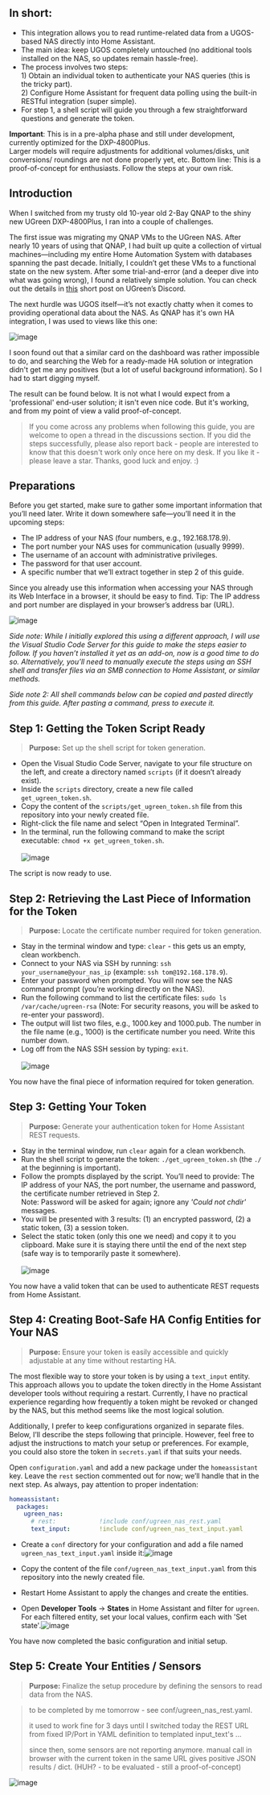 ## In short:


- This integration allows you to read runtime-related data from a UGOS-based NAS directly into Home Assistant.
- The main idea: keep UGOS completely untouched (no additional tools installed on the NAS, so updates remain hassle-free).
- The process involves two steps:<br/>1) Obtain an individual token to authenticate your NAS queries (this is the tricky part).<br/>2) Configure Home Assistant for frequent data polling using the built-in RESTful integration (super simple).
- For step 1, a shell script will guide you through a few straightforward questions and generate the token.

**Important**: This is in a pre-alpha phase and still under development, currently optimized for the DXP-4800Plus.<br/>Larger models will require adjustments for additional volumes/disks, unit conversions/ roundings are not done properly yet, etc. Bottom line: This is a proof-of-concept for enthusiasts. Follow the steps at your own risk.

## Introduction

When I switched from my trusty old 10-year old 2-Bay QNAP to the shiny new UGreen DXP-4800Plus, I ran into a couple of challenges.

The first issue was migrating my QNAP VMs to the UGreen NAS. After nearly 10 years of using that QNAP, I had built up quite a collection of virtual machines—including my entire Home Automation System with databases spanning the past decade. Initially, I couldn’t get these VMs to a functional state on the new system. After some trial-and-error (and a deeper dive into what was going wrong), I found a relatively simple solution. You can check out the details in [this](https://discord.com/channels/1208438687168335913/1270855790147797104/1318333164455723070) short post on UGreen’s Discord.

The next hurdle was UGOS itself—it’s not exactly chatty when it comes to providing operational data about the NAS. As QNAP has it's own HA integration, I was used to views like this one:

![image](https://github.com/user-attachments/assets/37f5f5d5-9998-4879-bdfa-8fa4d5590ef0)

I soon found out that a similar card on the dashboard was rather impossible to do, and searching the Web for a ready-made HA solution or integration didn't get me any positives (but a lot of useful background information). So I had to start digging myself.

The result can be found below. It is not what I would expect from a 'professional' end-user solution; it isn't even nice code. But it's working, and from my point of view a valid proof-of-concept.

> If you come across any problems when following this guide, you are welcome to open a thread in the discussions section.
> If you did the steps successfully, please also report back - people are interested to know that this doesn't work only once here on my desk.
> If you like it - please leave a star. Thanks, good luck and enjoy. :)

## Preparations

Before you get started, make sure to gather some important information that you’ll need later. Write it down somewhere safe—you’ll need it in the upcoming steps:

- The IP address of your NAS (four numbers, e.g., 192.168.178.9).
- The port number your NAS uses for communication (usually 9999).
- The username of an account with administrative privileges.
- The password for that user account.
- A specific number that we’ll extract together in step 2 of this guide.

Since you already use this information when accessing your NAS through its Web Interface in a browser, it should be easy to find.
Tip: The IP address and port number are displayed in your browser’s address bar (URL).

![image](https://github.com/user-attachments/assets/01f2415a-c07f-4730-8150-6131435e11f3)

_Side note: While I initially explored this using a different approach, I will use the Visual Studio Code Server for this guide to make the steps easier to follow. If you haven’t installed it yet as an add-on, now is a good time to do so. Alternatively, you’ll need to manually execute the steps using an SSH shell and transfer files via an SMB connection to Home Assistant, or similar methods._

_Side note 2: All shell commands below can be copied and pasted directly from this guide. After pasting a command, press <Enter> to execute it._

## Step 1: Getting the Token Script Ready
> **Purpose:** Set up the shell script for token generation.

- Open the Visual Studio Code Server, navigate to your file structure on the left, and create a directory named `scripts` (if it doesn’t already exist).
- Inside the `scripts` directory, create a new file called `get_ugreen_token.sh`.
- Copy the content of the `scripts/get_ugreen_token.sh` file from this repository into your newly created file.
- Right-click the file name and select “Open in Integrated Terminal”.
- In the terminal, run the following command to make the script executable: `chmod +x get_ugreen_token.sh`.<br/><br/> ![image](https://github.com/user-attachments/assets/3c4808fb-0aa5-4188-bc4d-96c56c79f3a5)


The script is now ready to use.

## Step 2: Retrieving the Last Piece of Information for the Token
> **Purpose:** Locate the certificate number required for token generation.

- Stay in the terminal window and type: `clear` - this gets us an empty, clean workbench.
- Connect to your NAS via SSH by running: `ssh your_username@your_nas_ip` (example: `ssh tom@192.168.178.9`).
- Enter your password when prompted. You will now see the NAS command prompt (you’re working directly on the NAS).
- Run the following command to list the certificate files: `sudo ls /var/cache/ugreen-rsa` (Note: For security reasons, you will be asked to re-enter your password).
- The output will list two files, e.g., 1000.key and 1000.pub. The number in the file name (e.g., 1000) is the certificate number you need. Write this number down.
- Log off from the NAS SSH session by typing: `exit`.<br/><br/>![image](https://github.com/user-attachments/assets/194275a3-57d7-4f7e-9bee-f43b96ee219c)

You now have the final piece of information required for token generation.

## Step 3: Getting Your Token
> **Purpose:** Generate your authentication token for Home Assistant REST requests.

- Stay in the terminal window, run `clear` again for a clean workbench.
- Run the shell script to generate the token: `./get_ugreen_token.sh` (the `./` at the beginning is important).
- Follow the prompts displayed by the script. You’ll need to provide: The IP address of your NAS, the port number, the username and password, the certificate number retrieved in Step 2.<br/>Note: Password will be asked for again; ignore any _'Could not chdir'_ messages.
- You will be presented with 3 results: (1) an encrypted password, (2) a static token, (3) a session token.
- Select the static token (only this one we need) and copy it to you clipboard. Make sure it is staying there until the end of the next step (safe way is to temporarily paste it somewhere).<br/><br/>![image](https://github.com/user-attachments/assets/e985f25f-0f16-4cfd-a552-08b50d444ef4)


You now have a valid token that can be used to authenticate REST requests from Home Assistant.

## Step 4: Creating Boot-Safe HA Config Entities for Your NAS

> **Purpose:** Ensure your token is easily accessible and quickly adjustable at any time without restarting HA.

The most flexible way to store your token is by using a `text_input` entity. This approach allows you to update the token directly in the Home Assistant developer tools without requiring a restart. Currently, I have no practical experience regarding how frequently a token might be revoked or changed by the NAS, but this method seems like the most logical solution.

Additionally, I prefer to keep configurations organized in separate files. Below, I’ll describe the steps following that principle. However, feel free to adjust the instructions to match your setup or preferences. For example, you could also store the token in `secrets.yaml` if that suits your needs.

Open `configuration.yaml` and add a new package under the `homeassistant` key. Leave the `rest` section commented out for now; we’ll handle that in the next step. As always, pay attention to proper indentation:
```yaml
homeassistant:
  packages:
    ugreen_nas:
      # rest:            !include conf/ugreen_nas_rest.yaml
      text_input:        !include conf/ugreen_nas_text_input.yaml
```


- Create a `conf` directory for your configuration and add a file named `ugreen_nas_text_input.yaml` inside it:![image](https://github.com/user-attachments/assets/c133a6a0-a45f-4b7a-91d2-a81057ecff93)

- Copy the content of the file `conf/ugreen_nas_text_input.yaml` from this repository into the newly created file.
- Restart Home Assistant to apply the changes and create the entities.
- Open **Developer Tools** → **States** in Home Assistant and filter for `ugreen`. For each filtered entity, set your local values, confirm each with 'Set state'.![image](https://github.com/user-attachments/assets/ba4a0f1c-cbb9-4433-8616-c7c266438e5f)


You have now completed the basic configuration and initial setup.

## Step 5: Create Your Entities / Sensors
> **Purpose:** Finalize the setup procedure by defining the sensors to read data from the NAS.


>to be completed by me tomorrow - see conf/ugreen_nas_rest.yaml.
>
>it used to work fine for 3 days until I switched today the REST URL from fixed IP/Port in YAML definition to templated input_text's ...
>
>since then, some sensors are not reporting anymore. manual call in browser with the current token in the same URL gives positive JSON results / dict. (HUH? - to be evaluated - still a proof-of-concept)

![image](https://github.com/user-attachments/assets/72fdf1d3-abaa-4e91-90a6-af98c128836d)

